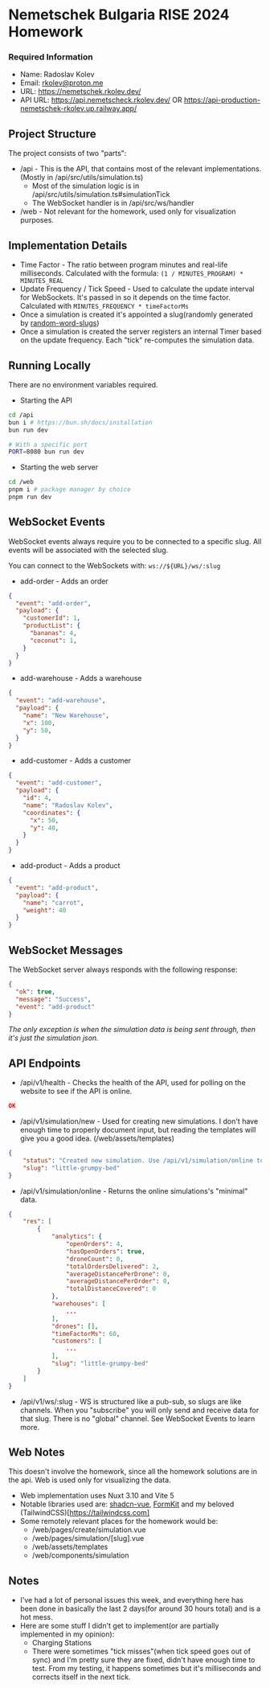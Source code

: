 # Nemetschek Bulgaria RISE 2024 Homework



### Required Information

* Name: Radoslav Kolev
* Email: rkolev@proton.me
* URL: https://nemetschek.rkolev.dev/
* API URL: https://api.nemetscheck.rkolev.dev/ OR https://api-production-nemetschek-rkolev.up.railway.app/

## Project Structure
The project consists of two "parts":
* /api - This is the API, that contains most of the relevant implementations. (Mostly in /api/src/utils/simulation.ts)
  * Most of the simulation logic is in /api/src/utils/simulation.ts#simulationTick
  * The WebSocket handler is in /api/src/ws/handler
* /web - Not relevant for the homework, used only for visualization purposes.

## Implementation Details
* Time Factor - The ratio between program minutes and real-life milliseconds. Calculated with the formula: `(1 / MINUTES_PROGRAM) * MINUTES_REAL`
* Update Frequency / Tick Speed - Used to calculate the update interval for WebSockets. It's passed in so it depends on the time factor. Calculated with `MINUTES_FREQUENCY * timeFactorMs`
* Once a simulation is created it's appointed a slug(randomly generated by [random-word-slugs](https://www.npmjs.com/package/random-word-slugs))
* Once a simulation is created the server registers an internal Timer based on the update frequency. Each "tick" re-computes the simulation data.

## Running Locally
There are no environment variables required.

* Starting the API
```bash
cd /api
bun i # https://bun.sh/docs/installation
bun run dev

# With a specific port
PORT=8080 bun run dev
```

* Starting the web server
```bash
cd /web
pnpm i # package manager by choice
pnpm run dev
```

## WebSocket Events
WebSocket events always require you to be connected to a specific slug. All events will be associated with the selected slug.

You can connect to the WebSockets with: `ws://${URL}/ws/:slug`

* add-order - Adds an order
```json
{
  "event": "add-order",
  "payload": {
    "customerId": 1,
    "productList": {
      "bananas": 4,
      "coconut": 1,
    }
  }
}
```

* add-warehouse - Adds a warehouse
```json
{
  "event": "add-warehouse",
  "payload": {
    "name": "New Warehouse",
    "x": 100,
    "y": 50,
  }
}
```

* add-customer - Adds a customer
```json
{
  "event": "add-customer",
  "payload": {
    "id": 4,
    "name": "Radoslav Kolev",
    "coordinates": {
      "x": 50,
      "y": 40,
    }
  }
}
```

* add-product - Adds a product
```json
{
  "event": "add-product",
  "payload": {
    "name": "carrot",
    "weight": 40
  }
}
```

## WebSocket Messages
The WebSocket server always responds with the following response:
```json
{
  "ok": true,
  "message": "Success",
  "event": "add-product"
}
```
_The only exception is when the simulation data is being sent through, then it's just the simulation json._

## API Endpoints
* /api/v1/health - Checks the health of the API, used for polling on the website to see if the API is online.
```json
OK
```

* /api/v1/simulation/new - Used for creating new simulations. I don't have enough time to properly document input, but reading the templates will give you a good idea. (/web/assets/templates)
```json
{
	"status": "Created new simulation. Use /api/v1/simulation/online to see all online simulations.",
	"slug": "little-grumpy-bed"
}
```

* /api/v1/simulation/online - Returns the online simulations's "minimal" data.
```json
{
	"res": [
		{
			"analytics": {
				"openOrders": 4,
				"hasOpenOrders": true,
				"droneCount": 0,
				"totalOrdersDelivered": 2,
				"averageDistancePerDrone": 0,
				"averageDistancePerOrder": 0,
				"totalDistanceCovered": 0
			},
			"warehouses": [
				...
			],
			"drones": [],
			"timeFactorMs": 60,
			"customers": [
				...
			],
			"slug": "little-grumpy-bed"
		}
	]
}
```

* /api/v1/ws/:slug - WS is structured like a pub-sub, so slugs are like channels. When you "subscribe" you will only send and receive data for that slug. There is no "global" channel. See WebSocket Events to learn more. 

## Web Notes
This doesn't involve the homework, since all the homework solutions are in the api. Web is used only for visualizing the data.

* Web implementation uses Nuxt 3.10 and Vite 5
* Notable libraries used are: [shadcn-vue](https://www.shadcn-vue.com), [FormKit](https://formkit.com) and my beloved (TailwindCSS)[https://tailwindcss.com]
* Some remotely relevant places for the homework would be:
  * /web/pages/create/simulation.vue
  * /web/pages/simulation/[slug].vue
  * /web/assets/templates
  * /web/components/simulation

## Notes
* I've had a lot of personal issues this week, and everything here has been done in basically the last 2 days(for around 30 hours total) and is a hot mess.
* Here are some stuff I didn't get to implement(or are partially implemented in my opinion):
  * Charging Stations
  * There were sometimes "tick misses"(when tick speed goes out of sync) and I'm pretty sure they are fixed, didn't have enough time to test. From my testing, it happens sometimes but it's milliseconds and corrects itself in the next tick.

